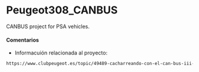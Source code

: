 # Peugeot308_CANBUS
CANBUS project for PSA vehicles.
#### Comentarios

- Informacuión relacionada al proyecto:  

```html
https://www.clubpeugeot.es/topic/49489-cacharreando-con-el-can-bus-iii-incorporar-pantalla-32/


